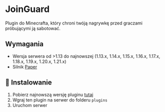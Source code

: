 # JoinGuard

Plugin do Minecrafta, który chroni twóją nagrywkę przed graczami próbującymi ją sabotować.

## Wymagania
- Wersja serwera od >1.13 do najnowszej (1.13.x, 1.14.x, 1.15.x, 1.16.x, 1.17.x, 1.18.x, 1.19.x, 1.20.x, 1.21.x)
- Silnik [Paper](https://papermc.io/downloads)

## 🚀 Instalowanie
1. Pobierz najnowszą wersję pluginu [tutaj](https://github.com/RaidVM/JoinGuard-plugin/releases/latest)
2. Wgraj ten plugin na serwer do folderu `plugins`
3. Uruchom serwer